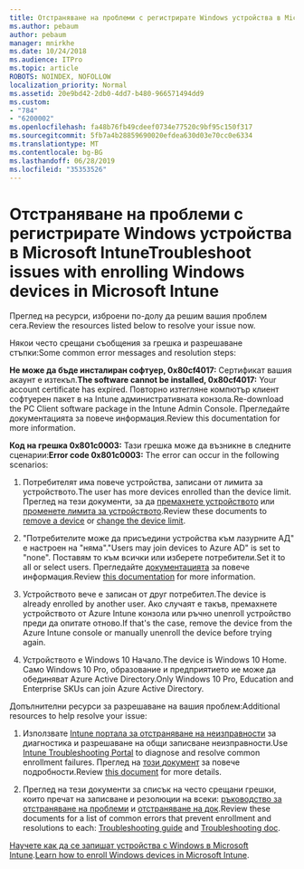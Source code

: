 ```yaml
---
title: Отстраняване на проблеми с регистрирате Windows устройства в Microsoft Intune
ms.author: pebaum
author: pebaum
manager: mnirkhe
ms.date: 10/24/2018
ms.audience: ITPro
ms.topic: article
ROBOTS: NOINDEX, NOFOLLOW
localization_priority: Normal
ms.assetid: 20e9bd42-2db0-4dd7-b480-966571494dd9
ms.custom:
- "784"
- "6200002"
ms.openlocfilehash: fa48b76fb49cdeef0734e77520c9bf95c150f317
ms.sourcegitcommit: 5fb7a4b28859690020efdea630d03e70cc0e6334
ms.translationtype: MT
ms.contentlocale: bg-BG
ms.lasthandoff: 06/28/2019
ms.locfileid: "35353526"
---
```

# <a name="troubleshoot-issues-with-enrolling-windows-devices-in-microsoft-intune"></a><span data-ttu-id="ff8ce-102">Отстраняване на проблеми с регистрирате Windows устройства в Microsoft Intune</span><span class="sxs-lookup"><span data-stu-id="ff8ce-102">Troubleshoot issues with enrolling Windows devices in Microsoft Intune</span></span>

<span data-ttu-id="ff8ce-103">Преглед на ресурси, изброени по-долу да решим вашия проблем сега.</span><span class="sxs-lookup"><span data-stu-id="ff8ce-103">Review the resources listed below to resolve your issue now.</span></span>
  
<span data-ttu-id="ff8ce-104">Някои често срещани съобщения за грешка и разрешаване стъпки:</span><span class="sxs-lookup"><span data-stu-id="ff8ce-104">Some common error messages and resolution steps:</span></span>
  
 <span data-ttu-id="ff8ce-105">**Не може да бъде инсталиран софтуер, 0x80cf4017:** Сертификат вашия акаунт е изтекъл.</span><span class="sxs-lookup"><span data-stu-id="ff8ce-105">**The software cannot be installed, 0x80cf4017:** Your account certificate has expired.</span></span> <span data-ttu-id="ff8ce-106">Повторно изтегляне компютър клиент софтуерен пакет в на Intune административната конзола.</span><span class="sxs-lookup"><span data-stu-id="ff8ce-106">Re-download the PC Client software package in the Intune Admin Console.</span></span> <span data-ttu-id="ff8ce-107">Прегледайте документацията за повече информация.</span><span class="sxs-lookup"><span data-stu-id="ff8ce-107">Review this documentation for more information.</span></span>
  
 <span data-ttu-id="ff8ce-108">**Код на грешка 0x801c0003:** Тази грешка може да възникне в следните сценарии:</span><span class="sxs-lookup"><span data-stu-id="ff8ce-108">**Error code 0x801c0003:** The error can occur in the following scenarios:</span></span>
  
1. <span data-ttu-id="ff8ce-109">Потребителят има повече устройства, записани от лимита за устройството.</span><span class="sxs-lookup"><span data-stu-id="ff8ce-109">The user has more devices enrolled than the device limit.</span></span> <span data-ttu-id="ff8ce-110">Преглед на тези документи, за да [премахнете устройството](https://docs.microsoft.com/intune/devices-wipe) или [променете лимита за устройството](https://docs.microsoft.com/intune/enrollment-restrictions-set#set-device-limit-restrictions).</span><span class="sxs-lookup"><span data-stu-id="ff8ce-110">Review these documents to [remove a device](https://docs.microsoft.com/intune/devices-wipe) or [change the device limit](https://docs.microsoft.com/intune/enrollment-restrictions-set#set-device-limit-restrictions).</span></span>

2. <span data-ttu-id="ff8ce-111">"Потребителите може да присъедини устройства към лазурните АД" е настроен на "няма".</span><span class="sxs-lookup"><span data-stu-id="ff8ce-111">"Users may join devices to Azure AD" is set to "none".</span></span> <span data-ttu-id="ff8ce-112">Поставям то към всички или изберете потребители.</span><span class="sxs-lookup"><span data-stu-id="ff8ce-112">Set it to all or select users.</span></span> <span data-ttu-id="ff8ce-113">Прегледайте [документацията](https://docs.microsoft.com/azure/active-directory/device-management-azure-portal#configure-device-settings) за повече информация.</span><span class="sxs-lookup"><span data-stu-id="ff8ce-113">Review [this documentation](https://docs.microsoft.com/azure/active-directory/device-management-azure-portal#configure-device-settings) for more information.</span></span>

3. <span data-ttu-id="ff8ce-114">Устройството вече е записан от друг потребител.</span><span class="sxs-lookup"><span data-stu-id="ff8ce-114">The device is already enrolled by another user.</span></span> <span data-ttu-id="ff8ce-115">Ако случаят е такъв, премахнете устройството от Azure Intune конзола или ръчно unenroll устройство преди да опитате отново.</span><span class="sxs-lookup"><span data-stu-id="ff8ce-115">If that's the case, remove the device from the Azure Intune console or manually unenroll the device before trying again.</span></span>

4. <span data-ttu-id="ff8ce-116">Устройството е Windows 10 Начало.</span><span class="sxs-lookup"><span data-stu-id="ff8ce-116">The device is Windows 10 Home.</span></span> <span data-ttu-id="ff8ce-117">Само Windows 10 Pro, образование и предприятието ие може да обединяват Azure Active Directory.</span><span class="sxs-lookup"><span data-stu-id="ff8ce-117">Only Windows 10 Pro, Education and Enterprise SKUs can join Azure Active Directory.</span></span>

<span data-ttu-id="ff8ce-118">Допълнителни ресурси за разрешаване на вашия проблем:</span><span class="sxs-lookup"><span data-stu-id="ff8ce-118">Additional resources to help resolve your issue:</span></span>
  
1. <span data-ttu-id="ff8ce-119">Използвате [Intune портала за отстраняване на неизправности](https://devicemanagement.microsoft.com/#blade/Microsoft_Intune_DeviceSettings/TroubleshootBlade) за диагностика и разрешаване на общи записване неизправности.</span><span class="sxs-lookup"><span data-stu-id="ff8ce-119">Use [Intune Troubleshooting Portal](https://devicemanagement.microsoft.com/#blade/Microsoft_Intune_DeviceSettings/TroubleshootBlade) to diagnose and resolve common enrollment failures.</span></span> <span data-ttu-id="ff8ce-120">Преглед на [този документ](https://docs.microsoft.com/intune/help-desk-operators) за повече подробности.</span><span class="sxs-lookup"><span data-stu-id="ff8ce-120">Review [this document](https://docs.microsoft.com/intune/help-desk-operators) for more details.</span></span>

2. <span data-ttu-id="ff8ce-121">Преглед на тези документи за списък на често срещани грешки, които пречат на записване и резолюции на всеки: [ръководство за отстраняване на проблеми](https://support.microsoft.com/help/4089533/troubleshooting-windows-device-enrollment-problems-in-microsoft-intune) и [отстраняване на док](https://docs.microsoft.com/intune-classic/troubleshoot/troubleshoot-device-enrollment-in-intune).</span><span class="sxs-lookup"><span data-stu-id="ff8ce-121">Review these documents for a list of common errors that prevent enrollment and resolutions to each: [Troubleshooting guide](https://support.microsoft.com/help/4089533/troubleshooting-windows-device-enrollment-problems-in-microsoft-intune) and [Troubleshooting doc](https://docs.microsoft.com/intune-classic/troubleshoot/troubleshoot-device-enrollment-in-intune).</span></span>

<span data-ttu-id="ff8ce-122">[Научете как да се запишат устройства с Windows в Microsoft Intune](https://docs.microsoft.com/intune/windows-enroll).</span><span class="sxs-lookup"><span data-stu-id="ff8ce-122">[Learn how to enroll Windows devices in Microsoft Intune](https://docs.microsoft.com/intune/windows-enroll).</span></span>
